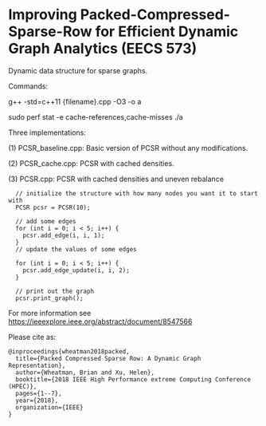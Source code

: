 # Improving Packed-Compressed-Sparse-Row for Efficient Dynamic Graph Analytics (EECS 573)

Dynamic data structure for sparse graphs.

Commands:

g++ -std=c++11 {filename}.cpp -O3 -o a

sudo perf stat -e cache-references,cache-misses ./a

Three implementations:

(1) PCSR_baseline.cpp: Basic version of PCSR without any modifications.

(2) PCSR_cache.cpp: PCSR with cached densities.

(3) PCSR.cpp: PCSR with cached densities and uneven rebalance



```
  // initialize the structure with how many nodes you want it to start with
  PCSR pcsr = PCSR(10);

  // add some edges
  for (int i = 0; i < 5; i++) {
    pcsr.add_edge(i, i, 1);
  }
  // update the values of some edges

  for (int i = 0; i < 5; i++) {
    pcsr.add_edge_update(i, i, 2);
  }

  // print out the graph
  pcsr.print_graph();
```

For more information see https://ieeexplore.ieee.org/abstract/document/8547566

Please cite as:
```
@inproceedings{wheatman2018packed,
  title={Packed Compressed Sparse Row: A Dynamic Graph Representation},
  author={Wheatman, Brian and Xu, Helen},
  booktitle={2018 IEEE High Performance extreme Computing Conference (HPEC)},
  pages={1--7},
  year={2018},
  organization={IEEE}
}
```
